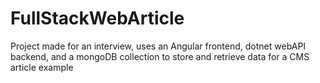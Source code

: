 # FullStackWebArticle
Project made for an interview, uses an Angular frontend, dotnet webAPI backend, and a mongoDB collection to store and retrieve data for a CMS article example

